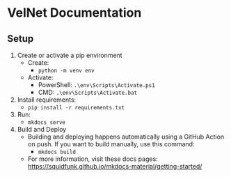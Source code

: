 # VelNet Documentation

## Setup

1. Create or activate a pip environment
   - Create:
      - `python -m venv env`
   - Activate:
      - PowerShell: `.\env\Scripts\Activate.ps1`
      - CMD: `.\env\Scripts\Activate.bat`
2. Install requirements:
   - `pip install -r requirements.txt`
3. Run:
   - `mkdocs serve`
4. Build and Deploy
   - Building and deploying happens automatically using a GitHub Action on push. If you want to build manually, use this command:
     - `mkdocs build`
   - For more information, visit these docs pages: https://squidfunk.github.io/mkdocs-material/getting-started/